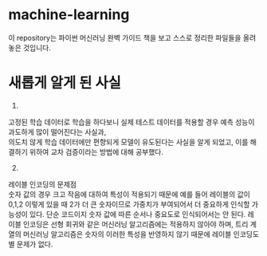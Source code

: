 # machine-learning

이 repository는 파이썬 머신러닝 완벽 가이드 책을 보고 스스로 정리한 파일들을 올려놓은 것입니다. 

# 새롭게 알게 된 사실

1.  
 고정된 학습 데이터로 학습을 하다보니 실제 테스트 데이터를 적용할 경우 예측 성능이 과도하게 많이 떨어진다는 사실과,  
의도치 않게 학습 데이터에만 편향되게 모델이 유도된다는 사실을 알게 되었고, 이를 해결하기 위하여 교차 검증이라는 방법에 대해 공부했다.  

2.  
레이블 인코딩의 문제점  
 숫자 값의 경우 크고 작음에 대하여 특성이 적용되기 때문에 예를 들어 레이블의 값이 0,1,2 이렇게 있을 때 2가 더 큰 숫자이므로 가중치가 부여되어서 더 중요하게 인식할 가능성이 있다. 단순 코드이지 숫자 값에 따른 순서나 중요도로 인식되어서는 안 된다. 레이블 인코딩은 선형 회귀와 같은 머신러닝 알고리즘에는 적용하지 않아야 하며, 트리 계열의 머신러닝 알고리즘은 숫자의 이러한 특성을 반영하지 않기 때문에 레이블 인코딩도 별 문제가 없다.
